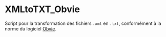 # XMLtoTXT_Obvie
Script pour la transformation des fichiers `.xml` en `.txt`, conformément à la norme du logiciel [Obvie](https://obvil.huma-num.fr/obvie/).

